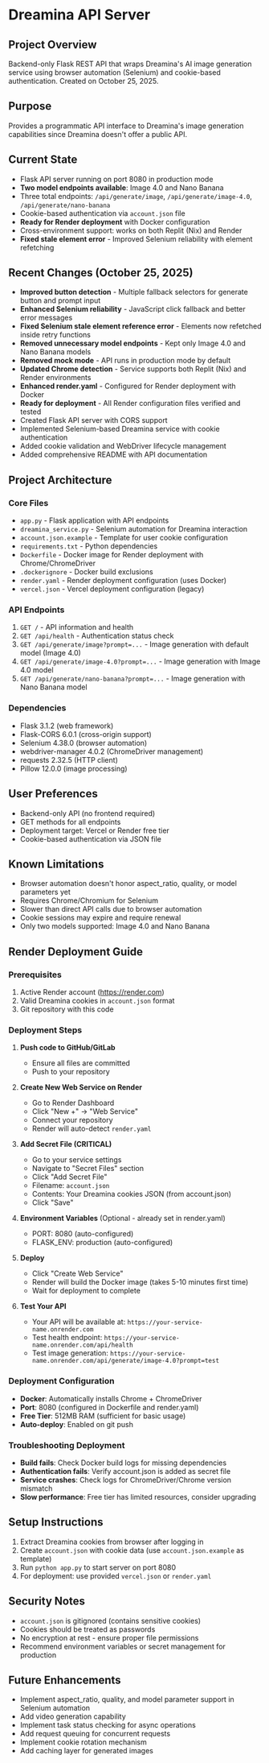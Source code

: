 # Dreamina API Server

## Project Overview
Backend-only Flask REST API that wraps Dreamina's AI image generation service using browser automation (Selenium) and cookie-based authentication. Created on October 25, 2025.

## Purpose
Provides a programmatic API interface to Dreamina's image generation capabilities since Dreamina doesn't offer a public API.

## Current State
- Flask API server running on port 8080 in production mode
- **Two model endpoints available**: Image 4.0 and Nano Banana
- Three total endpoints: `/api/generate/image`, `/api/generate/image-4.0`, `/api/generate/nano-banana`
- Cookie-based authentication via `account.json` file
- **Ready for Render deployment** with Docker configuration
- Cross-environment support: works on both Replit (Nix) and Render
- **Fixed stale element error** - Improved Selenium reliability with element refetching

## Recent Changes (October 25, 2025)
- **Improved button detection** - Multiple fallback selectors for generate button and prompt input
- **Enhanced Selenium reliability** - JavaScript click fallback and better error messages
- **Fixed Selenium stale element reference error** - Elements now refetched inside retry functions
- **Removed unnecessary model endpoints** - Kept only Image 4.0 and Nano Banana models
- **Removed mock mode** - API runs in production mode by default
- **Updated Chrome detection** - Service supports both Replit (Nix) and Render environments
- **Enhanced render.yaml** - Configured for Render deployment with Docker
- **Ready for deployment** - All Render configuration files verified and tested
- Created Flask API server with CORS support
- Implemented Selenium-based Dreamina service with cookie authentication
- Added cookie validation and WebDriver lifecycle management
- Added comprehensive README with API documentation

## Project Architecture

### Core Files
- `app.py` - Flask application with API endpoints
- `dreamina_service.py` - Selenium automation for Dreamina interaction
- `account.json.example` - Template for user cookie configuration
- `requirements.txt` - Python dependencies
- `Dockerfile` - Docker image for Render deployment with Chrome/ChromeDriver
- `.dockerignore` - Docker build exclusions
- `render.yaml` - Render deployment configuration (uses Docker)
- `vercel.json` - Vercel deployment configuration (legacy)

### API Endpoints
1. `GET /` - API information and health
2. `GET /api/health` - Authentication status check
3. `GET /api/generate/image?prompt=...` - Image generation with default model (Image 4.0)
4. `GET /api/generate/image-4.0?prompt=...` - Image generation with Image 4.0 model
5. `GET /api/generate/nano-banana?prompt=...` - Image generation with Nano Banana model

### Dependencies
- Flask 3.1.2 (web framework)
- Flask-CORS 6.0.1 (cross-origin support)
- Selenium 4.38.0 (browser automation)
- webdriver-manager 4.0.2 (ChromeDriver management)
- requests 2.32.5 (HTTP client)
- Pillow 12.0.0 (image processing)

## User Preferences
- Backend-only API (no frontend required)
- GET methods for all endpoints
- Deployment target: Vercel or Render free tier
- Cookie-based authentication via JSON file

## Known Limitations
- Browser automation doesn't honor aspect_ratio, quality, or model parameters yet
- Requires Chrome/Chromium for Selenium
- Slower than direct API calls due to browser automation
- Cookie sessions may expire and require renewal
- Only two models supported: Image 4.0 and Nano Banana

## Render Deployment Guide

### Prerequisites
1. Active Render account (https://render.com)
2. Valid Dreamina cookies in `account.json` format
3. Git repository with this code

### Deployment Steps
1. **Push code to GitHub/GitLab**
   - Ensure all files are committed
   - Push to your repository

2. **Create New Web Service on Render**
   - Go to Render Dashboard
   - Click "New +" → "Web Service"
   - Connect your repository
   - Render will auto-detect `render.yaml`

3. **Add Secret File (CRITICAL)**
   - Go to your service settings
   - Navigate to "Secret Files" section
   - Click "Add Secret File"
   - Filename: `account.json`
   - Contents: Your Dreamina cookies JSON (from account.json)
   - Click "Save"

4. **Environment Variables** (Optional - already set in render.yaml)
   - PORT: 8080 (auto-configured)
   - FLASK_ENV: production (auto-configured)

5. **Deploy**
   - Click "Create Web Service"
   - Render will build the Docker image (takes 5-10 minutes first time)
   - Wait for deployment to complete

6. **Test Your API**
   - Your API will be available at: `https://your-service-name.onrender.com`
   - Test health endpoint: `https://your-service-name.onrender.com/api/health`
   - Test image generation: `https://your-service-name.onrender.com/api/generate/image-4.0?prompt=test`

### Deployment Configuration
- **Docker**: Automatically installs Chrome + ChromeDriver
- **Port**: 8080 (configured in Dockerfile and render.yaml)
- **Free Tier**: 512MB RAM (sufficient for basic usage)
- **Auto-deploy**: Enabled on git push

### Troubleshooting Deployment
- **Build fails**: Check Docker build logs for missing dependencies
- **Authentication fails**: Verify account.json is added as secret file
- **Service crashes**: Check logs for ChromeDriver/Chrome version mismatch
- **Slow performance**: Free tier has limited resources, consider upgrading

## Setup Instructions
1. Extract Dreamina cookies from browser after logging in
2. Create `account.json` with cookie data (use `account.json.example` as template)
3. Run `python app.py` to start server on port 8080
4. For deployment: use provided `vercel.json` or `render.yaml`

## Security Notes
- `account.json` is gitignored (contains sensitive cookies)
- Cookies should be treated as passwords
- No encryption at rest - ensure proper file permissions
- Recommend environment variables or secret management for production

## Future Enhancements
- Implement aspect_ratio, quality, and model parameter support in Selenium automation
- Add video generation capability
- Implement task status checking for async operations
- Add request queuing for concurrent requests
- Implement cookie rotation mechanism
- Add caching layer for generated images
